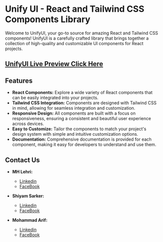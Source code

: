 # Unify UI - React and Tailwind CSS Components Library

Welcome to UnifyUI, your go-to source for amazing React and Tailwind CSS components! UnifyUI is a carefully crafted library that brings together a collection of high-quality and customizable UI components for React projects.

## [UnifyUI Live Preview Click Here](https://unifyui.vercel.app/)

## Features

- **React Components:** Explore a wide variety of React components that can be easily integrated into your projects.
- **Tailwind CSS Integration:** Components are designed with Tailwind CSS in mind, allowing for seamless integration and customization.
- **Responsive Design:** All components are built with a focus on responsiveness, ensuring a consistent and beautiful user experience across devices.
- **Easy to Customize:** Tailor the components to match your project's design system with simple and intuitive customization options.
- **Documentation:** Comprehensive documentation is provided for each component, making it easy for developers to understand and use them.

## Contact Us 
- **MH Lehri:** 
  -  [Linkedin](https://www.linkedin.com/in/mahmud-hassan-lehri/)
  -  [FaceBook](https://www.facebook.com/mahmudhassanlehri)
    
- **Shiyam Sarker:** 
  -  [Linkedin](https://www.linkedin.com/in/shiyam-sarker/)
  -  [FaceBook](https://www.facebook.com/shiyamsarker/)
    
- **Mohammad Arif:** 
  -  [Linkedin](https://www.linkedin.com/in/shiyam-sarker/)
  -  [FaceBook](https://www.linkedin.com/in/mohammad-arif-khan-504b27210/)



